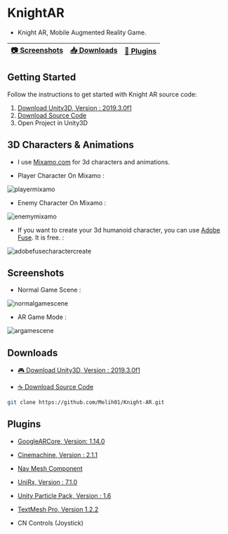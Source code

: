 # KnightAR

- Knight AR, Mobile Augmented Reality Game.

| [:camera: Screenshots](#screenshots) |  [:inbox_tray: Downloads](#downloads)  | [:school_satchel: Plugins](#plugins)
----------- |----------- |----------- |

## Getting Started
Follow the instructions to get started with Knight AR source code:

1. [Download Unity3D, Version : 2019.3.0f1](#downloads)
2. [Download Source Code](#downloads)
3. Open Project in Unity3D

## 3D Characters & Animations

- I use [Mixamo.com](https://www.mixamo.com) for 3d characters and animations.

- Player Character On Mixamo : 

![playermixamo](https://user-images.githubusercontent.com/10868951/44962221-8ed87000-af25-11e8-8203-7cf1439d4c15.png)

- Enemy Character On Mixamo : 

![enemymixamo](https://user-images.githubusercontent.com/10868951/44962220-8ed87000-af25-11e8-88c5-0e40b022e3b5.png)

- If you want to create your 3d humanoid character, you can use [Adobe Fuse](https://www.adobe.com/tr/products/fuse.html). It is free. :

![adobefusecharactercreate](https://user-images.githubusercontent.com/10868951/44962298-ba0f8f00-af26-11e8-802e-c25f2d7531c5.png)

## Screenshots

 - Normal Game Scene :
 
 ![normalgamescene](https://user-images.githubusercontent.com/10868951/45256101-5f4cbc00-b39a-11e8-896d-860652c6ce98.png)
 
 - AR Game Mode :
 
 ![argamescene](https://user-images.githubusercontent.com/10868951/45256357-f8310680-b39d-11e8-8b52-18aff68cdf0a.jpeg)

## Downloads

- [:video_game: Download Unity3D, Version : 2019.3.0f1](https://unity3d.com/unity/beta/2019.3.0f1)

- [:coffee: Download Source Code](https://codeload.github.com/Melih01/Knight-AR/zip/master)

```bash
git clone https://github.com/Melih01/Knight-AR.git
```

## Plugins

- [GoogleARCore, Version: 1.14.0](https://github.com/google-ar/arcore-unity-sdk/releases/tag/v1.14.0)

- [Cinemachine, Version : 2.1.1](https://assetstore.unity.com/packages/essentials/cinemachine-79898)

- [Nav Mesh Component](https://github.com/Unity-Technologies/NavMeshComponents)

- [UniRx, Version : 7.1.0](https://assetstore.unity.com/packages/tools/integration/unirx-reactive-extensions-for-unity-17276)

- [Unity Particle Pack, Version : 1.6](https://assetstore.unity.com/packages/essentials/asset-packs/unity-particle-pack-5-x-73777)

- [TextMesh Pro, Version 1.2.2](https://assetstore.unity.com/packages/essentials/beta-projects/textmesh-pro-84126)

- CN Controls (Joystick)

